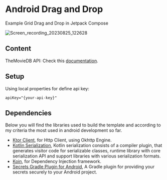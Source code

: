 # Android Drag and Drop
Example Grid Drag and Drop in Jetpack Compose

![Screen_recording_20230825_122628](https://github.com/santimattius/android-drag-and-drop/assets/22333101/57861f3c-824e-42ff-9639-4ef4ca1db648)

## Content

TheMovieDB API: Check this [documentation](https://www.themoviedb.org/documentation/api).

## Setup

Using local properties for define api key:

```properties
apiKey="{your-api-key}"
```

## Dependencies

Below you will find the libraries used to build the template and according to my criteria the most
used in android development so far.

- [Ktor Client](https://ktor.io/docs/create-client.html), for Http Client, using Okhttp Engine.
- [Kotlin Serialization](https://github.com/Kotlin/kotlinx.serialization), Kotlin serialization consists of a compiler plugin, that generates visitor code for serializable classes, runtime library with core serialization API and support libraries with various serialization formats.
- [Koin](https://insert-koin.io/), for Dependency Injection framework.
- [Secrets Gradle Plugin for Android](https://github.com/google/secrets-gradle-plugin), A Gradle plugin for providing your secrets securely to your Android project.
